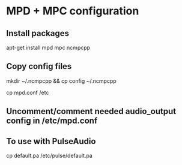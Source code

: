 
# MPD + MPC configuration

## Install packages
apt-get install mpd mpc ncmpcpp

## Copy config files

mkdir ~/.ncmpcpp && cp config ~/.ncmpcpp

cp mpd.conf /etc

## Uncomment/comment needed audio_output config in /etc/mpd.conf

## To use with PulseAudio
cp default.pa /etc/pulse/default.pa
